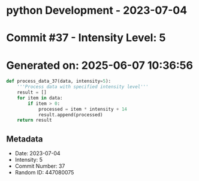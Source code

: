 ﻿# python Development - 2023-07-04
# Commit #37 - Intensity Level: 5
# Generated on: 2025-06-07 10:36:56
```python
def process_data_37(data, intensity=5):
    '''Process data with specified intensity level'''
    result = []
    for item in data:
        if item > 0:
            processed = item * intensity + 14
            result.append(processed)
    return result
```
## Metadata
- Date: 2023-07-04
- Intensity: 5
- Commit Number: 37
- Random ID: 447080075
